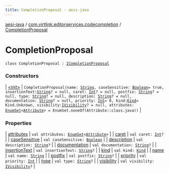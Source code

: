 ```yaml
---
title: CompletionProposal - aesi-java
---
```


[aesi-java](../../index.html) / [com.virtlink.editorservices.codecompletion](../index.html) / [CompletionProposal](.)

# CompletionProposal

`class CompletionProposal : `[`ICompletionProposal`](../-i-completion-proposal/index.html)

### Constructors

| [&lt;init&gt;](-init-.html) | `CompletionProposal(name: `[`String`](https://kotlinlang.org/api/latest/jvm/stdlib/kotlin/-string/index.html)`, caseSensitive: `[`Boolean`](https://kotlinlang.org/api/latest/jvm/stdlib/kotlin/-boolean/index.html)` = true, insertionText: `[`String`](https://kotlinlang.org/api/latest/jvm/stdlib/kotlin/-string/index.html)`? = null, caret: `[`Int`](https://kotlinlang.org/api/latest/jvm/stdlib/kotlin/-int/index.html)`? = null, postfix: `[`String`](https://kotlinlang.org/api/latest/jvm/stdlib/kotlin/-string/index.html)`? = null, type: `[`String`](https://kotlinlang.org/api/latest/jvm/stdlib/kotlin/-string/index.html)`? = null, description: `[`String`](https://kotlinlang.org/api/latest/jvm/stdlib/kotlin/-string/index.html)`? = null, documentation: `[`String`](https://kotlinlang.org/api/latest/jvm/stdlib/kotlin/-string/index.html)`? = null, priority: `[`Int`](https://kotlinlang.org/api/latest/jvm/stdlib/kotlin/-int/index.html)` = 0, kind: `[`Kind`](../../com.virtlink.editorservices/-kind/index.html)` = Kind.Unknown, visibility: `[`IVisibility`](../../com.virtlink.editorservices/-i-visibility/index.html)`? = null, attributes: `[`EnumSet`](http://docs.oracle.com/javase/6/docs/api/java/util/EnumSet.html)`<`[`Attribute`](../-attribute/index.html)`> = EnumSet.noneOf(Attribute::class.java))` |

### Properties

| [attributes](attributes.html) | `val attributes: `[`EnumSet`](http://docs.oracle.com/javase/6/docs/api/java/util/EnumSet.html)`<`[`Attribute`](../-attribute/index.html)`>` |
| [caret](caret.html) | `val caret: `[`Int`](https://kotlinlang.org/api/latest/jvm/stdlib/kotlin/-int/index.html)`?` |
| [caseSensitive](case-sensitive.html) | `val caseSensitive: `[`Boolean`](https://kotlinlang.org/api/latest/jvm/stdlib/kotlin/-boolean/index.html) |
| [description](description.html) | `val description: `[`String`](https://kotlinlang.org/api/latest/jvm/stdlib/kotlin/-string/index.html)`?` |
| [documentation](documentation.html) | `val documentation: `[`String`](https://kotlinlang.org/api/latest/jvm/stdlib/kotlin/-string/index.html)`?` |
| [insertionText](insertion-text.html) | `val insertionText: `[`String`](https://kotlinlang.org/api/latest/jvm/stdlib/kotlin/-string/index.html)`?` |
| [kind](kind.html) | `val kind: `[`Kind`](../../com.virtlink.editorservices/-kind/index.html) |
| [name](name.html) | `val name: `[`String`](https://kotlinlang.org/api/latest/jvm/stdlib/kotlin/-string/index.html) |
| [postfix](postfix.html) | `val postfix: `[`String`](https://kotlinlang.org/api/latest/jvm/stdlib/kotlin/-string/index.html)`?` |
| [priority](priority.html) | `val priority: `[`Int`](https://kotlinlang.org/api/latest/jvm/stdlib/kotlin/-int/index.html) |
| [type](type.html) | `val type: `[`String`](https://kotlinlang.org/api/latest/jvm/stdlib/kotlin/-string/index.html)`?` |
| [visibility](visibility.html) | `val visibility: `[`IVisibility`](../../com.virtlink.editorservices/-i-visibility/index.html)`?` |

